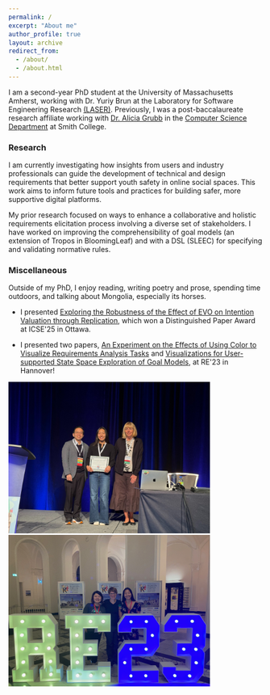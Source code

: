 ```yaml
---
permalink: /
excerpt: "About me"
author_profile: true
layout: archive
redirect_from: 
  - /about/
  - /about.html
---
```


I am a second-year PhD student at the University of Massachusetts Amherst, working with Dr. Yuriy Brun at the Laboratory for Software Engineering Research [(LASER)](https://laser.cs.umass.edu/). Previously, I was a post-baccalaureate research affiliate working with [Dr. Alicia Grubb](https://amgrubb.github.io/) in the [Computer Science Department](http://cs.smith.edu/) at Smith College.  

### Research 

I am currently investigating how insights from users and industry professionals can guide the development of technical and design requirements that better support youth safety in online social spaces. This work aims to inform future tools and practices for building safer, more supportive digital platforms.

My prior research focused on ways to enhance a collaborative and holistic requirements elicitation process involving a diverse set of stakeholders. I have worked on improving the comprehensibility of goal models (an extension of Tropos in BloomingLeaf) and with a DSL (SLEEC) for specifying and validating normative rules.


### Miscellaneous 

Outside of my PhD, I enjoy reading, writing poetry and prose, spending time outdoors, and talking about Mongolia, especially its horses.

- I presented [Exploring the Robustness of the Effect of EVO on Intention Valuation through Replication](https://yesugenb.github.io/icse25-paper.pdf), which won a Distinguished Paper Award at ICSE'25 in Ottawa. 
 
- I presented two papers, [An Experiment on the Effects of Using Color to Visualize Requirements Analysis Tasks](https://yesugenb.github.io/An_Experiment_on_the_Effects_of_Using_Color_to_Visualize_Requirements_Analysis_Tasks.pdf) and [Visualizations for User-supported State Space Exploration of Goal Models](https://yesugenb.github.io/Visualizations_for_User-supported_State_Space_Exploration_of_Goal_Models.pdf), at RE'23 in Hannover!

[<img src="images/icse-25.jpg"  width="400" >]([https://x.com/YuriyBrun/status/1917948672022614202/photo/2)
[<img src="images/re-2023.png"  width="400" >](https://twitter.com/smithcollege/status/1717164135874429187/photo/1)
